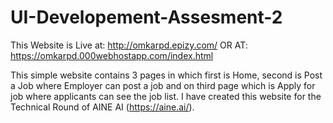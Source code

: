 # UI-Developement-Assesment-2

This Website is Live at: http://omkarpd.epizy.com/ 
OR AT:                  https://omkarpd.000webhostapp.com/index.html

This simple website contains 3 pages in which first is Home, second is Post a Job where Employer can post a job and on third page which is Apply for job where applicants can see the job list.
I have created this website for the Technical Round of AINE AI (https://aine.ai/).
